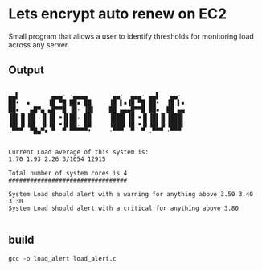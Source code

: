 # Lets encrypt auto renew on EC2

Small program that allows a user to identify thresholds for monitoring load across any server. 


## Output
```

▄▄▌         ▄▄▄· ·▄▄▄▄       ▄▄·  ▄▄▄· ▄▄▌   ▄▄·
██•  ▪     ▐█ ▀█ ██▪ ██     ▐█ ▌▪▐█ ▀█ ██•  ▐█ ▌▪
██▪   ▄█▀▄ ▄█▀▀█ ▐█· ▐█▌    ██ ▄▄▄█▀▀█ ██▪  ██ ▄▄
▐█▌▐▌▐█▌.▐▌▐█ ▪▐▌██. ██     ▐███▌▐█ ▪▐▌▐█▌▐▌▐███▌
▐█▌▐▌▐█▌.▐▌▐█ ▪▐▌██. ██     ▐███▌▐█ ▪▐▌▐█▌▐▌▐███▌
.▀▀▀  ▀█▄▀▪ ▀  ▀ ▀▀▀▀▀•     ·▀▀▀  ▀  ▀ .▀▀▀ ·▀▀▀ 


Current Load average of this system is:
1.70 1.93 2.26 3/1054 12915

Total number of system cores is 4
#################################

System Load should alert with a warning for anything above 3.50 3.40 3.30
System Load should alert with a critical for anything above 3.80


```


## build

```
gcc -o load_alert load_alert.c
```
